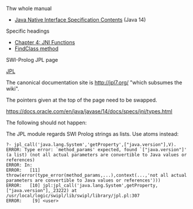 Thw whole manual

- [Java Native Interface Specification Contents](https://docs.oracle.com/en/java/javase/14/docs/specs/jni/) (Java 14)

Specific headings

- [Chapter 4: JNI Functions](https://docs.oracle.com/en/java/javase/14/docs/specs/jni/functions.html)
- [FindClass method](https://docs.oracle.com/en/java/javase/14/docs/specs/jni/functions.html#findclass)

SWI-Prolog JPL page

[JPL](https://eu.swi-prolog.org/pldoc/doc_for?object=section(%27packages/jpl.html%27))

The canonical documentation site is http://jpl7.org/ "which subsumes the wiki".

The pointers given at the top of the page need to be swapped.

https://docs.oracle.com/en/java/javase/14/docs/specs/jni/types.html

The following should not happen:

The JPL module regards SWI Prolog strings as lists. Use atoms instead:

```
?- jpl_call('java.lang.System','getProperty',["java.version"],V).
ERROR: Type error: `method_params' expected, found `["java.version"]' (a list) (not all actual parameters are convertible to Java values or references)
ERROR: In:
ERROR:   [11] throw(error(type_error(method_params,...),context(...,'not all actual parameters are convertible to Java values or references')))
ERROR:   [10] jpl:jpl_call('java.lang.System',getProperty,["java.version"],_23222) at /usr/local/logic/swipl/lib/swipl/library/jpl.pl:307
ERROR:    [9] <user>
```

